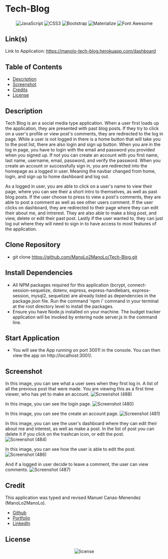 # Tech-Blog
<p align="center">
    <img align="center" src="https://img.shields.io/badge/-JavaScript-000000?style=for-the-badge&logo=JavaScript" alt="JavaScript" />
    <img align="center" src="https://img.shields.io/badge/-CSS3-000000?style=for-the-badge&logo=CSS3" alt="CSS3" />
    <img align="center" src="https://img.shields.io/badge/-Bootstrap-000000?style=for-the-badge&logo=bootstrap" alt="Bootstrap" />
    <img align="center" src="https://img.shields.io/badge/-Materialize-000000?style=for-the-badge" alt="Materialize" />
    <img align="center" src="https://img.shields.io/badge/-Font%20Awesome-000000?style=for-the-badge&logo=font%20awesome" alt="Font Awesome" />
</p>

## Link(s)
Link to Application: https://manolo-tech-blog.herokuapp.com/dashboard

## Table of Contents
* [Description](#description)
* [Screenshot](#screenshot)
* [Credits](#credits)
* [License](#license)

## Description
Tech Blog is an a social media type application. When a user first loads up the application, they are presented with past blog posts. If they try to click on a user's profile or view post's comments, they are redirected to the log in page. While a user is not logged in there is a home button that will take you to the post list, there are also login and sign up button. When you are in the log in page, you have to login with the email and password you provided when you signed up. If not you can create an account with you first name, last name, username, email, password, and verify the password. When you create an account or successfully sign in, you are redirected into the homepage as a logged in user. Meaning the navbar changed from home, login, and sign up to home dashboard and log out.

As a logged in user, you are able to click on a user's name to view their page, where you can see their a short intro to themselves, as well as past blog posts. If the user choose to press to view a post's comments, they are able to post a comment as well as see other users comment. If the user clicks on dashboard, they are redirected to their page where they can edit their about me, and intrerest. They are also able to make a blog post, and view, delete or edit their past post. Lastly if the user wanted to, they can just log out where they will need to sign in to have access to most features of the application.

## Clone Repository
* git clone https://github.com/ManoLo2ManoLo/Tech-Blog.git

## Install Dependencies
* All NPM packages required for this application (bcrypt, connect-session-sequelize, dotenv, express, express-handlebars, express-session, mysql2, sequelize) are already listed as dependencies in the package.json file. Run the
command 'npm i' command in your terminal at the root directory level to install the packages.
* Ensure you have Node.js installed on your machine. The budget tracker application will be invoked by entering node server.js in the command line.

## Start Application
* You will see the App running on port 3001! in the console. You can then view the app on http://localhost:3001/.

## Screenshot
In this image, you can see what a user sees when they first log in. A list of all the previous post that were made. You are viewing this as a first time viewer, who has yet to make an account.
![Screenshot (488)](https://user-images.githubusercontent.com/88364269/146678793-122207dd-faeb-4f3f-ac58-252c51ee3661.png)

In this image, you can see the login page.
![Screenshot (480)](https://user-images.githubusercontent.com/88364269/146678794-7e43b7cc-7031-4232-915a-a08815e7744f.png)

In this image, you can see the create an account page.
![Screenshot (481)](https://user-images.githubusercontent.com/88364269/146678796-7e227737-6030-4ac1-83cb-c2bf50f31749.png)

In this image, you can see the user's dashboard where they can edit their about me and interest, as well as make a post. In the list of post you can delete it if you click on the trashcan icon, or edit the post.
![Screenshot (484)](https://user-images.githubusercontent.com/88364269/146678800-02ff462e-23ce-498b-8d80-8d887f6b457e.png)

In this image, you can see how the user is able to edit the post.
![Screenshot (486)](https://user-images.githubusercontent.com/88364269/146678803-682df406-2beb-4c35-b947-71e745ec1e19.png)

And if a logged in user decide to leave a comment, the user can view comments.
![Screenshot (487)](https://user-images.githubusercontent.com/88364269/146678804-d6a20ef0-080b-47e1-b8a0-a395a2cf0a79.png)

## Credit
This application was typed and revised Manuel Canas-Menendez (ManoLo2ManoLo). <br />

* [Github](https://github.com/ManoLo2ManoLo)
* [Portfolio](https://manolo2manolo.github.io/React-Portfolio/)
* [LinkedIn](https://www.linkedin.com/in/manuel-canas-menendez-33354b21b/)

## License
<p align="center">
    <img align="center" src="https://img.shields.io/github/license/ManoLo2ManoLo/Tech-Blog?style=for-the-badge" alt="license" />
</p>